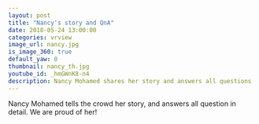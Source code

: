 ```yaml
---
layout: post
title: "Nancy's story and QnA"
date: 2018-05-24 13:00:00
categories: vrview
image_url: nancy.jpg
is_image_360: true
default_yaw: 0
thumbnail: nancy_th.jpg
youtube_id: _hmGWnK8-n4
description: Nancy Mohamed shares her story and answers all questions
---
```

Nancy Mohamed tells the crowd her story, and answers all question in detail. We are proud of her!
